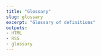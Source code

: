 ```yaml
---
title: "Glossary"
slug: glossary
excerpt: "Glossary of definitions"
outputs:
- HTML
- RSS
- glossary
---
```

